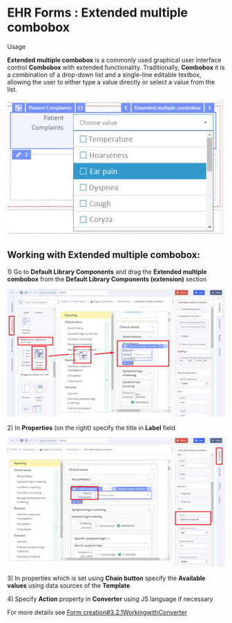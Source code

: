 # EHR Forms : Extended multiple combobox

Usage

**Extended multiple combobox** is a commonly used graphical user interface control **Combobox** with extended functionality. Traditionally, **Combobox** it is a combination of a drop-down list  and a single-line editable textbox, allowing the user to either type a value directly or select a value from the list. 

![](.gitbook/assets/34841422.png)

## Working with **Extended multiple combobox**: <a id="Extendedmultiplecombobox-WorkingwithExtendedmultiplecombobox:"></a>

1\) Go to **Default Library Components** and drag the **Extended multiple combobox** from the **Default Library Components \(extension\)** section

![](.gitbook/assets/34841469.png)

2\) In **Properties** \(on the right\) specify the title in **Label** field

![](.gitbook/assets/34841473.png)

3\) In properties which is set using **Chain button** specify the **Available values** using data sources of the **Template**

4\) Specify **Action** property in **Converter** using JS language if necessary

For more details see [Form creation\#3.2.1WorkingwithConverter](ehr-forms-form-creation.md#Formcreation-3.2.1WorkingwithConverter)

